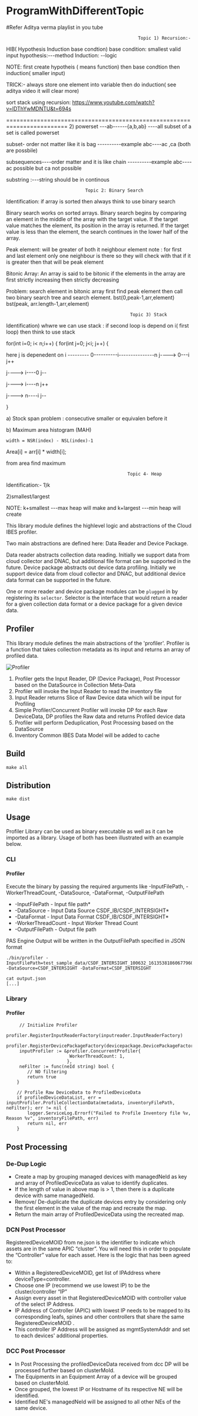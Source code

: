 # ProgramWithDifferentTopic

#Refer Aditya verma playlist in you tube

                                                      Topic 1) Recursion:-
HIB( Hypothesis Induction base condtion)
base condition: smallest valid input
hypothesis:---method
Induction: --logic

NOTE: first create hypotheis ( means function) then base condtion then induction( smaller input)

TRICK:- always store one element into variable then do induction( see aditya video it will clear more)

sort stack using recursion:
https://www.youtube.com/watch?v=lDThYwMDNTU&t=694s

========================================================================
2) powerset ---ab------{a,b,ab} ----all subset of a set is called powerset

   subset- order not matter like it is bag ----------example abc----ac ,ca (both are possbile)

   subsequences----order matter and it is like chain ----------example abc---- ac possible but ca not possible
   
   substring :---string should be in continous
   
                                  
                                  Topic 2: Binary Search
                                  
  Identification: if array is sorted then always think to use binary search
     
Binary search works on sorted arrays. Binary search begins by comparing an element in the middle of the array with the target value. If the target value matches the element, its position in the array is returned. If the target value is less than the element, the search continues in the lower half of the array.

Peak element: will be greater of both it neighbour element
note : for first and last element only one neighbour is there so they will check with that if it is greater then that will be peak element

Bitonic Array: An array is said to be bitonic if the elements in the array are first strictly increasing then strictly decreasing

Problem: search element in bitonic array
first find peak element then call two binary search tree and search element.
bst(0,peak-1,arr,element) bst(peak, arr.length-1,arr,element)

                                                   Topic 3) Stack
                                                   
 Identification) whwre we can use stack : if second loop is depend on i( first loop) then think to use stack
 
 for(int i=0; i< n;i++)
 {
 for(int j=0; j<i; j++)
 {
 
  here j is depenedent on i   ---------    0----------i---------------n
   j---->  0---i j++
   
   j----> i----0 j-- 
   
   j----> i----n j++
   
   j----> n----i j--
   
   }
   
  a) Stock span problem : consecutive smaller or equivalen before it
   
 b)  Maximum area histogram (MAH)  
 
    width = NSR(index) - NSL(index)-1
   
   Area[i] = arr[i] * width[i];
   
   from area find maximum
  
                                                  Topic 4- Heap
    
 Identification:-
 1)k
 
 2)smallest/largest
 
 NOTE: k+smallest ---max heap will make and k+largest ---min heap will create
 
 
This library module defines the highlevel logic and abstractions of the Cloud IBES profiler.

Two main abstractions are defined here: Data Reader and Device Package.

Data reader abstracts collection data reading. Initially we support data from cloud collector and DNAC, but additional file format can be supported in the future.
Device package abstracts out device data profiling. Initially we support device data from cloud collector and DNAC, but additional device data format can be supported in the future.

One or more reader and device package modules can be `plugged` in by registering its `selector`. Selector is the interface that would return a reader for a given collection data format or a device package for a given device data.

## Profiler
This library module defines the main abstractions of the 'profiler'. Profiler is a function that takes collection metadata as its input and returns an array of profiled data.

![Profiler](docs/profiler.png)

1. Profiler gets the Input Reader, DP (Device Package), Post Processor based on the DataSource in Collection Meta-Data
2. Profiler will invoke the Input Reader to read the inventory file
3. Input Reader returns Slice of Raw Device data which will be input for Profiling
4. Simple Profiler/Concurrent Profiler will invoke DP for each Raw DeviceData, DP profiles the Raw data and returns Profiled device data
5. Profiler will perform Deduplication, Post Processing based on the DataSource
6. Inventory Common IBES Data Model will be added to cache

## Build

```
make all
```

## Distribution

```
make dist
```

## Usage
Profiler Library can be used as binary executable as well as it can be imported as a library. Usage of both has been illustrated with an example below.

### CLI
#### Profiler
Execute the binary by passing the required arguments like -InputFilePath, -WorkerThreadCount, -DataSource, -DataFormat, -OutputFilePath
* -InputFilePath     - Input file path*
* -DataSource        - Input Data Source CSDF_IB/CSDF_INTERSIGHT*
* -DataFormat        - Input Data Format CSDF_IB/CSDF_INTERSIGHT*
* -WorkerThreadCount - Input Worker Thread Count
* -OutputFilePath    - Output file path

PAS Engine Output will be written in the OutputFilePath specified in JSON format

```
./bin/profiler -InputFilePath=test_sample_data/CSDF_INTERSIGHT_100632_1613538186067796000.zip -DataSource=CSDF_INTERSIGHT -DataFormat=CSDF_INTERSIGHT

cat output.json 
[...]

```

### Library
#### Profiler
```
     // Initialize Profiler
     profiler.RegisterInputReaderFactory(inputreader.InputReaderFactory)
	 profiler.RegisterDevicePackageFactory(devicepackage.DevicePackageFactory)
	 inputProfiler := &profiler.ConcurrentProfiler{
	                    WorkerThreadCount: 1,
	                   },
     neFilter := func(neId string) bool {
		// NO filtering
		return true
	}

	// Profile Raw DeviceData to ProfiledDeviceData
	if profiledDeviceDataList, err = inputProfiler.ProfileCollectionData(metadata, inventoryFilePath, neFilter); err != nil {
		logger.ServiceLog.Errorf("Failed to Profile Inventory file %v, Reason %v", inventoryFilePath, err)
		return nil, err
	}

``` 
##  Post Processing
###  De-Dup Logic
- Create a map by grouping managed devices with managedNeId as key and array of ProfiledDeviceData as value to identify duplicates.
- If the length of value in above map is > 1, then there is a duplicate device with same managedNeId.
- Remove/ De-duplicate the duplicate devices entry by considering only the first element in the value of the map and recreate the map.
- Return the main array of ProfiledDeviceData using the recreated map.
### DCN Post Processor
RegisteredDeviceMOID from ne.json is the identifier to indicate which assets are in the same APIC “cluster”.
You will need this in order to populate the “Controller” value for each asset.  Here is the logic that has been agreed to:
-	Within a RegisteredDeviceMOID, get list of IPAddress where deviceType=controller.
-	Choose one IP (recommend we use lowest IP) to be the cluster/controller “IP”
-	Assign every asset in that RegisteredDeviceMOID with controller value of the select IP Address.
-   IP Address of Controller (APIC) with lowest IP needs to be mapped to its corresponding leafs, spines and other controllers that share the same  RegisteredDeviceMOID .
-   This controller IP Address will be assigned as mgmtSystemAddr and set to each devices' additional properties.
###  DCC Post Processor
- In Post Processing the profiledDeviceData received from dcc DP will be processed further based on clusterMoId.
- The Equipments in an Equipment Array of a device will be grouped based on clusterMoId.
- Once grouped, the lowest IP or Hostname  of its respective  NE will be identified.
- Identified NE's managedNeId will be assigned to all other NEs of the same device.


